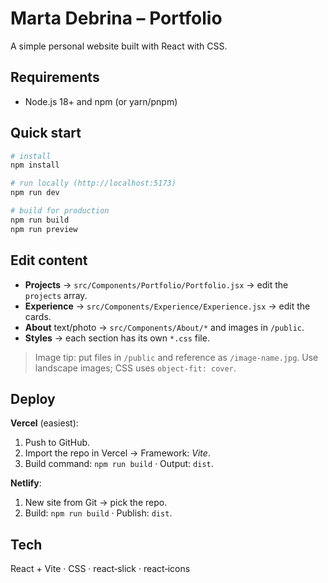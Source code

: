 # Marta Debrina – Portfolio

A simple personal website built with React with CSS.

## Requirements

* Node.js 18+ and npm (or yarn/pnpm)

## Quick start

```bash
# install
npm install

# run locally (http://localhost:5173)
npm run dev

# build for production
npm run build
npm run preview
```

## Edit content

* **Projects** → `src/Components/Portfolio/Portfolio.jsx` → edit the `projects` array.
* **Experience** → `src/Components/Experience/Experience.jsx` → edit the cards.
* **About** text/photo → `src/Components/About/*` and images in `/public`.
* **Styles** → each section has its own `*.css` file.

> Image tip: put files in `/public` and reference as `/image-name.jpg`. Use landscape images; CSS uses `object-fit: cover`.

## Deploy

**Vercel** (easiest):

1. Push to GitHub.
2. Import the repo in Vercel → Framework: *Vite*.
3. Build command: `npm run build` · Output: `dist`.

**Netlify**:

1. New site from Git → pick the repo.
2. Build: `npm run build` · Publish: `dist`.

## Tech

React + Vite · CSS · react‑slick · react‑icons

